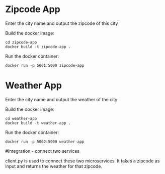 # Zipcode App

Enter the city name and output the zipcode of this city


Build the docker image:
    
    cd zipcode-app
    docker build -t zipcode-app .

Run the docker container:
    
    docker run -p 5001:5000 zipcode-app
    

# Weather App

Enter the city name and output the weather of the city


Build the docker image:

    cd weather-app
    docker build -t weather-app .

Run the docker container:
    
    docker run -p 5002:5000 weather-app

#Integration - connect two services

client.py is used to connect these two microservices. 
It takes a zipcode as input and returns the weather for that zipcode.






